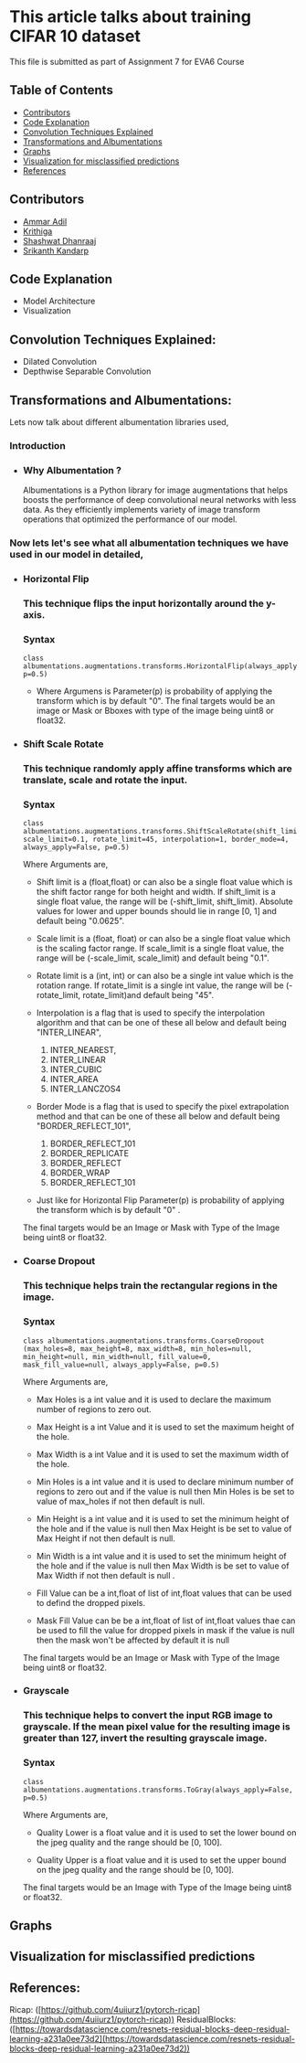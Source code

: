 # This article talks about training CIFAR 10 dataset


This file is submitted as part of Assignment 7 for EVA6 Course

## Table of Contents

* [Contributors](#Contributors)
* [Code Explanation](#Code-Explanation)
* [Convolution Techniques Explained](#Convolution-Techniques-Explained)
* [Transformations and Albumentations](#Transformations-and-Albumentations)
* [Graphs](#Graphs)
* [Visualization for misclassified predictions](#Visualization-for-misclassified-predictions)
* [References](#References)

## Contributors

* [Ammar Adil](https://github.com/adilsammar)
* [Krithiga](https://github.com/BottleSpink)
* [Shashwat Dhanraaj](https://github.com/sdhanraaj12)
* [Srikanth Kandarp](https://github.com/Srikanth-Kandarp)

## Code Explanation
* Model Architecture
* Visualization

## Convolution Techniques Explained:

* Dilated Convolution
* Depthwise Separable Convolution

## Transformations and Albumentations:
Lets now talk about different albumentation libraries used,

### Introduction 
  - ### Why Albumentation ? 

    Albumentations is a Python library for image augmentations that helps boosts the performance of deep convolutional neural networks with less data. As they efficiently implements variety of image transform operations that optimized the performance of our model.

### Now lets let's see what all albumentation techniques we have used in our model in detailed,

* ### Horizontal Flip
  ### This technique flips the input horizontally around the y-axis.
  
  ### Syntax 
    ```
    class albumentations.augmentations.transforms.HorizontalFlip(always_apply=False, p=0.5)
    ```
    
    * Where Argumens is Parameter(p) is probability of applying the transform which is by default "0". The final targets would be an image or Mask or Bboxes with type of the image being uint8 or float32.

* ### Shift Scale Rotate
    ### This technique randomly apply affine transforms which are translate, scale and rotate the input.
    ### Syntax 
    ```
    class albumentations.augmentations.transforms.ShiftScaleRotate(shift_limit=0.0625, scale_limit=0.1, rotate_limit=45, interpolation=1, border_mode=4, always_apply=False, p=0.5)

    ```
    Where Arguments are,

     * Shift limit is a (float,float) or can also be a single float value which is the shift factor range for both height and width. If shift_limit is a single float value, the range will be (-shift_limit, shift_limit). Absolute values for lower and upper bounds should lie in range [0, 1] and default being "0.0625".


     * Scale limit is a (float, float) or can also be a single float value which is the scaling factor range. If scale_limit is a single float value, the range will be (-scale_limit, scale_limit) and default being "0.1".


     * Rotate limit is a (int, int) or can also be a single int value which is the rotation range. If rotate_limit is a single int value, the range will be (-rotate_limit, rotate_limit)and default being "45".


     * Interpolation is a flag that is used to specify the interpolation algorithm and that can be one of these all below and default being "INTER_LINEAR",
          1. INTER_NEAREST,
          2. INTER_LINEAR
          3. INTER_CUBIC
          4. INTER_AREA
          5. INTER_LANCZOS4
       


    * Border Mode is a flag that is used to specify the pixel extrapolation method and that can be one of these all below and default being "BORDER_REFLECT_101",
  
         1. BORDER_REFLECT_101
         2. BORDER_REPLICATE
         3. BORDER_REFLECT
         4. BORDER_WRAP
         5. BORDER_REFLECT_101
        

    * Just like for Horizontal Flip Parameter(p) is probability of applying the transform which is by default "0" .


    The final targets would be an Image or Mask with Type of the Image being uint8 or float32.


* ### Coarse Dropout
  ### This technique helps train the rectangular regions in the image.

  ### Syntax 
    ```
    class albumentations.augmentations.transforms.CoarseDropout (max_holes=8, max_height=8, max_width=8, min_holes=null, min_height=null, min_width=null, fill_value=0, mask_fill_value=null, always_apply=False, p=0.5)
    ```
    Where Arguments are,

    * Max Holes is a int value and it is used to declare the maximum number of regions to zero out.


    * Max Height is a int Value and it is used to set the maximum height of the hole.


    * Max Width is a int Value and it is used to set the maximum width of the hole.

    * Min Holes is a int value and it is used to declare minimum number of regions to zero out and if the value is null then Min Holes is be set to  value of max_holes if not then default is null.

    * Min Height is a int value and it is used to set the minimum height of the hole and if the value is null then Max Height is be set to value of Max Height if not then default is null.


    * Min Width is a int value and it is used to set the minimum height of the hole and if the value is null then Max Width is be set to value of Max Width if not then default is null .


    * Fill Value can be a int,float of list of int,float values that can be used to defind the dropped pixels.


    * Mask Fill Value can be be a int,float of list of int,float values thae can be used to fill the value for dropped pixels in mask if the value is null then the mask won't be affected by default it is null


    The final targets would be an Image or Mask with Type of the Image being uint8 or float32.

* ### Grayscale
  ### This technique helps to convert the input RGB image to grayscale. If the mean pixel value for the resulting image is greater than 127, invert the resulting grayscale image.

  ### Syntax 
    ```
    class albumentations.augmentations.transforms.ToGray(always_apply=False, p=0.5)
    ```
    Where Arguments are,
     * Quality Lower is a float value and it is used to set the lower bound on the jpeg quality and the range should be [0, 100].


     * Quality Upper is a float value and it is used to set the upper bound on the jpeg quality and the range should be [0, 100].

    The final targets would be an Image with Type of the Image being uint8 or float32.

## Graphs

## Visualization for misclassified predictions
  
## References:
Ricap: ([https://github.com/4uiiurz1/pytorch-ricap](https://github.com/4uiiurz1/pytorch-ricap))
ResidualBlocks: ([https://towardsdatascience.com/resnets-residual-blocks-deep-residual-learning-a231a0ee73d2](https://towardsdatascience.com/resnets-residual-blocks-deep-residual-learning-a231a0ee73d2))